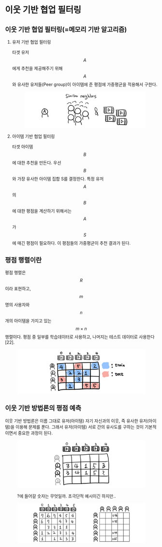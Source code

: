 # 이웃 기반 협업 필터링

## 이웃 기반 협업 필터링(=메모리 기반 알고리즘)

1.  유저 기반 협업 필터링

    타겟 유저 $$A$$에게 추천을 제공해주기 위해 $$A$$와 유사한 유저들(Peer group)이 아이템에 준 평점에 가중평균을 적용해서 구한다.



    <figure><img src="../.gitbook/assets/image (1) (2).png" alt=""><figcaption></figcaption></figure>


2.  아이템 기반 협업 필터링

    타겟 아이템 $$B$$에 대한 추천을 만든다. 우선 $$B$$와 가장 유사한 아이템 집합 S를 결정한다. 특정 유저 $$A$$의 $$B$$에 대한 평점을 계산하기 위해서는 $$A$$가 $$S$$에 매긴 평점이 필요하다. 이 평점들의 가중평균이 추천 결과가 된다.

## 평점 행렬이란

평점 행렬은 $$R$$이라 표현하고, $$m$$명의 사용자와 $$n$$개의 아이템을 가지고 있는 $$m\times n$$ 행렬이다. 평점 중 일부를 학습데이터로 사용하고, 나머지는 테스트 데이터로 사용한다\[22].

<figure><img src="../.gitbook/assets/image (13).png" alt=""><figcaption></figcaption></figure>

## 이웃 기반 방법론의 평점 예측

이웃 기반 방법론은 이름 그대로 유저(아이템) 자기 자신과의 이웃, 즉 유사한 유저(아이템)을 이용해 문제를 푼다. 그래서 유저(아이템) 서로 간의 유사도를 구하는 것이 기본적이면서 중요한 과정이 된다.

<figure><img src="../.gitbook/assets/image.png" alt=""><figcaption><p>?에 들어갈 숫자는 무엇일까. 초극단적 예시이긴 하지만..</p></figcaption></figure>

<figure><img src="../.gitbook/assets/image (14).png" alt=""><figcaption></figcaption></figure>
